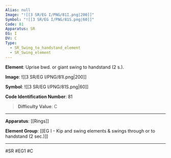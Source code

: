 ```yaml
---
Alias: null
Image: "![[3 SR/EG I/PNG/81I.png|200]]"
Symbol: "![[3 SR/EG I/PNG/81S.png|60]]"
Code: 81
Apparatus: SR
EG: I
DV: C
Type:
  - SR_Swing_to_handstand_element
  - SR_Swing_element
---
```

**Element**: Uprise bwd. or giant swing to handstand (2 s.).

**Image**:
![[3 SR/EG I/PNG/81I.png|200]]

**Symbol**:
![[3 SR/EG I/PNG/81S.png|60]]

**Code Identification Number**: 81

>**Difficulty Value**: C

___
**Apparatus**: [[Rings]]

**Element Group**: [[EG I - Kip and swing elements & swings through or to handstand (2 sec.)]]
___
#SR #EG1 #C
